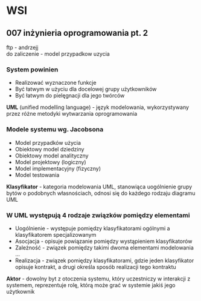 # WSI

## 007 inżynieria oprogramowania pt. 2

ftp - andrzejj  
do zaliczenie - model przypadkow uzycia

### System powinien

- Realizować wyznaczone funkcje
- Być łatwym w użyciu dla docelowej grupy użytkowników
- Być łatwym do pielęgnacji dla jego twórców

**UML** (unified modelling language) - język modelowania, wykorzystywany przez różne metodyki wytwarzania oprogramowania

### Modele systemu wg. Jacobsona

- Model przypadków użycia
- Obiektowy model dziedziny
- Obiektowy model analityczny
- Model projektowy (logiczny)
- Model implementacyjny (fizyczny)
- Model testowania

**Klasyfikator** - kategoria modelowania UML, stanowiąca uogólnienie grupy bytów o podobnych własnościach, odnosi się do każdego rodzaju diagramu UML

### W UML występują 4 rodzaje związków pomiędzy elementami

- Uogólnienie - występuje pomiędzy klasyfikatorami ogólnymi a klasyfikatorem specjalizowanym
- Asocjacja - opisuje powiązanie pomiędzy wystąpieniem klasyfikatorów
- Zależność - związek pomiędzy takimi dwoma elementami modelowania …
- Realizacja - związek pomiędzy klasyfikatorami, gdzie jeden klasyfikator opisuje kontrakt, a drugi określa sposób realizacji tego kontraktu

**Aktor** - dowolny byt z otoczenia systemu, który uczestniczy w interakcji z systemem, reprezentuje rolę, którą może grać w systemie jakiś jego użytkownik
